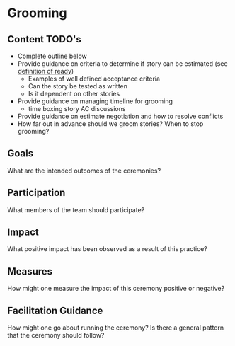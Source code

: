 # Grooming

## Content TODO's

- Complete outline below
- Provide guidance on criteria to determine if story can be estimated (see [definition of ready](../team-agreements/definition-of-ready/readme.md))
    - Examples of well defined acceptance criteria
    - Can the story be tested as written
    - Is it dependent on other stories
- Provide guidance on managing timeline for grooming
  - time boxing story AC discussions
- Provide guidance on estimate negotiation and how to resolve conflicts
- How far out in advance should we groom stories? When to stop grooming?

## Goals

What are the intended outcomes of the ceremonies?

## Participation

What members of the team should participate?

## Impact

What positive impact has been observed as a result of this practice?

## Measures

How might one measure the impact of this ceremony positive or negative?

## Facilitation Guidance

How might one go about running the ceremony? Is there a general pattern that the ceremony should follow?